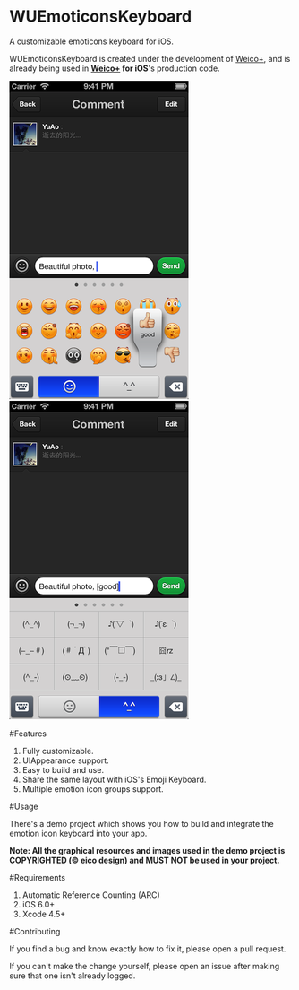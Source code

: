 WUEmoticonsKeyboard
===================
A customizable emoticons keyboard for iOS.

WUEmoticonsKeyboard is created under the development of [Weico+](http://plus.weico.com), and is already being used in __[Weico+](http://plus.weico.com) for iOS__'s production code.

![ScreenShot](Screenshots/screenshot1.png) ![ScreenShot](Screenshots/screenshot2.png)

#Features

1. Fully customizable.
2. UIAppearance support.
3. Easy to build and use.
4. Share the same layout with iOS's Emoji Keyboard.
5. Multiple emotion icon groups support.

#Usage

There's a demo project which shows you how to build and integrate the emotion icon keyboard into your app.

__Note: All the graphical resources and images used in the demo project is COPYRIGHTED (© eico design) and MUST NOT be used in your project.__

#Requirements

1. Automatic Reference Counting (ARC)
2. iOS 6.0+
3. Xcode 4.5+

#Contributing

If you find a bug and know exactly how to fix it, please open a pull request.

If you can't make the change yourself, please open an issue after making sure that one isn't already logged.